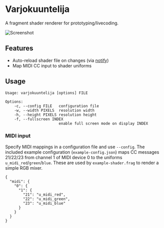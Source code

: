 # Varjokuuntelija

A fragment shader renderer for prototyping/livecoding.

![Screenshot](http://i.imgur.com/GMtEpWS.png)

## Features

* Auto-reload shader file on changes (via [notify](https://github.com/passcod/rsnotify))
* Map MIDI CC input to shader uniforms

## Usage

```
Usage: varjokuuntelija [options] FILE

Options:
    -c, --config FILE   configuration file
    -w, --width PIXELS  resolution width
    -h, --height PIXELS resolution height
    -f, --fullscreen INDEX
                        enable full screen mode on display INDEX
```

### MIDI input

Specify MIDI mappings in a configuration file and use `--config`. The included example configuration (`example-config.json`) maps CC messages 21/22/23 from channel 1 of MIDI device 0 to the uniforms `u_midi_red`/`green`/`blue`. These are used by `example-shader.frag` to render a simple RGB mixer.

```
{
  "midi": {
    "0": {
      "1": {
        "21": "u_midi_red",
        "22": "u_midi_green",
        "23": "u_midi_blue"
      }
    }
  }
}
```

